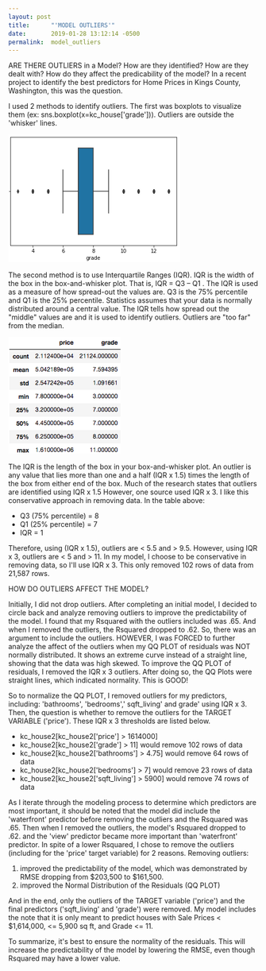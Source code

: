```yaml
---
layout: post
title:      "'MODEL OUTLIERS'"
date:       2019-01-28 13:12:14 -0500
permalink:  model_outliers
---
```



ARE THERE OUTLIERS in a Model?  How are they identified?  How are they dealt with?  How do they affect the predicability of the model?  In a recent project to identify the best predictors for Home Prices in Kings County, Washington, this was the question.  

I used 2 methods to identify outliers.  The first was  boxplots to visualize them (ex:  sns.boxplot(x=kc_house['grade'])).  Outliers are outside the 'whisker' lines.     

![Box Plot](https://github.com/joewebb11/dsc-1-final-project-online-ds-pt-112618/blob/master/BoxplotGrade.png)


The second method is to use Interquartile Ranges (IQR).  IQR is the width of the box in the box-and-whisker plot.   That is, IQR = Q3 – Q1 . The IQR is used as a measure of how spread-out the values are.  Q3 is the 75% percentile and Q1 is the 25% percentile.  Statistics assumes that your data is normally distributed around a central value.   The IQR tells how spread out the "middle" values are and it is  used to identify outliers.  Outliers are "too far" from the median.  

![](https://github.com/joewebb11/dsc-1-final-project-online-ds-pt-112618/blob/master/TableGrade.png)

The IQR is the length of the box in your box-and-whisker plot. An outlier is any value that lies more than one and a half (IQR x 1.5) times the length of the box from either end of the box.  Much of the research states that outliers are identified using IQR x 1.5  However, one source used IQR x 3.  I like this conservative approach in removing data.  In the table above:

* Q3 (75% percentile) = 8
* Q1 (25% percentile) = 7
* IQR = 1

Therefore, using (IQR x 1.5), outliers are < 5.5 and > 9.5.  However, using IQR x 3, outliers are < 5 and > 11.  In my model, I choose to be conservative in removing data, so I'll use IQR x 3.  This only removed 102 rows of data from 21,587 rows. 


HOW DO OUTLIERS AFFECT THE MODEL?  

Initially, I did not drop outliers.  After completing an initial model, I decided to circle back and analyze removing outliers to improve the predictability of the model.   I found that my Rsquared with the outliers included was .65.  And when I removed the outliers, the Rsquared dropped to .62.  So, there was an argument to include the outliers.  HOWEVER, I was FORCED to further analyze the affect of the outliers when my QQ PLOT of residuals was NOT normally distributed.  It shows an extreme curve instead of a straight line, showing that the data was high skewed.  To improve the QQ PLOT of residuals, I removed the IQR x 3 outliers.  After doing so, the QQ Plots were straight lines, which indicated normality.  This is GOOD!

So to normalize the QQ PLOT, I removed outliers for my predictors, including:  'bathrooms', 'bedrooms',' sqft_living' and grade' using IQR x 3.  Then, the question is whether to remove the outliers for the TARGET VARIABLE ('price').  These IQR x 3 thresholds are listed below.    

* kc_house2[kc_house2['price'] > 1614000]
* kc_house2[kc_house2['grade'] > 11]  would remove 102 rows of data
* kc_house2[kc_house2['bathrooms'] > 4.75]  would remove 64 rows of data
* kc_house2[kc_house2['bedrooms'] > 7] would remove 23 rows of data
* kc_house2[kc_house2['sqft_living'] > 5900] would remove 74 rows of data


As I iterate through the modeling process to determine which predictors are most important, it should be noted that the model did include the 'waterfront' predictor before removing the outliers and the Rsquared was .65.  Then when I removed the outliers,  the model's Rsquared dropped to .62.  and the 'view' predictor became more important than 'waterfront' predictor.   In spite of a lower Rsquared, I chose to remove the outliers (including for the 'price' target variable) for 2 reasons.  Removing outliers:  

1.  improved the predictability of the model, which was demonstrated by RMSE dropping from $203,500 to $161,500.
2.  improved the Normal Distribution of the Residuals (QQ PLOT)

And in the end, only the outliers of the TARGET variable ('price') and the final predictors ('sqft_living' and 'grade') were removed.  My model includes the note that it is only meant to predict houses with Sale Prices < $1,614,000, <= 5,900 sq ft, and Grade <= 11.  

To summarize, it's best to ensure the normality of the residuals.  This will increase the predictability of the model by lowering the RMSE, even though Rsquared may have a lower value.  




